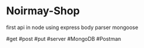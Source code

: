 # Noirmay-Shop
first api in node using express body parser mongoose

#get
#post
#put
#server
#MongoDB
#Postman
